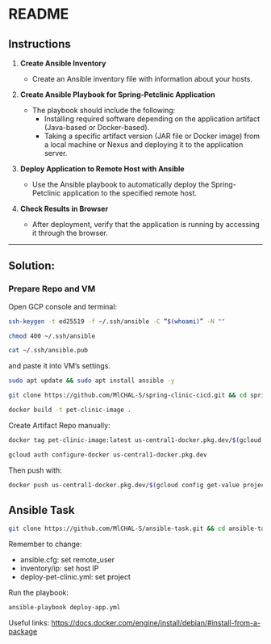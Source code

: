 # README

## Instructions

1. **Create Ansible Inventory**
   - Create an Ansible inventory file with information about your hosts.

2. **Create Ansible Playbook for Spring-Petclinic Application**
   - The playbook should include the following:
     - Installing required software depending on the application artifact (Java-based or Docker-based).
     - Taking a specific artifact version (JAR file or Docker image) from a local machine or Nexus and deploying it to the application server.

3. **Deploy Application to Remote Host with Ansible**
   - Use the Ansible playbook to automatically deploy the Spring-Petclinic application to the specified remote host.

4. **Check Results in Browser**
   - After deployment, verify that the application is running by accessing it through the browser.

---

## Solution:

### Prepare Repo and VM
Open GCP console and terminal:

```bash
ssh-keygen -t ed25519 -f ~/.ssh/ansible -C “$(whoami)” -N ""
```

```bash
chmod 400 ~/.ssh/ansible
```

```bash
cat ~/.ssh/ansible.pub
```

and paste it into VM’s settings.


```bash
sudo apt update && sudo apt install ansible -y
```

```bash
git clone https://github.com/MlCHAL-S/spring-clinic-cicd.git && cd spring-clinic-cicd
```

```bash
docker build -t pet-clinic-image .
```

Create Artifact Repo manually:

```bash
docker tag pet-clinic-image:latest us-central1-docker.pkg.dev/$(gcloud config get-value project)/pet-clinic-repo/pet-clinic-image:latest
```

```bash
gcloud auth configure-docker us-central1-docker.pkg.dev
```

Then push with:

```bash
docker push us-central1-docker.pkg.dev/$(gcloud config get-value project)/pet-clinic-repo/pet-clinic-image:latest
```

## Ansible Task

```bash
git clone https://github.com/MlCHAL-S/ansible-task.git && cd ansible-task
```


Remember to change:
- ansible.cfg: set remote_user
- inventory/ip: set host IP
- deploy-pet-clinic.yml: set project

Run the playbook:

```bash
ansible-playbook deploy-app.yml
```

Useful links:
https://docs.docker.com/engine/install/debian/#install-from-a-package